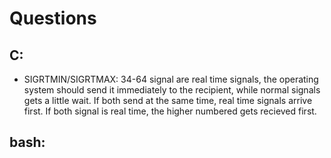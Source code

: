 # Questions

## C:
- SIGRTMIN/SIGRTMAX: 34-64 signal are real time signals, the operating system should send it immediately to the recipient,
    while normal signals gets a little wait. If both send at the same time, real time signals arrive first.
    If both signal is real time, the higher numbered gets recieved first.


## bash:
